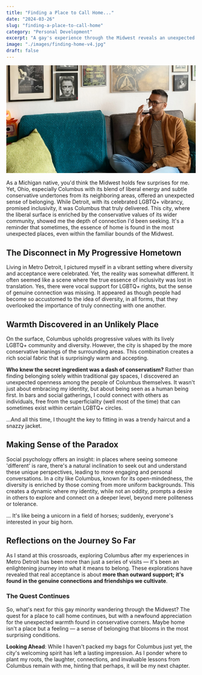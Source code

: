 ```yaml
---
title: "Finding a Place to Call Home..."
date: "2024-03-26"
slug: "finding-a-place-to-call-home"
category: "Personal Development"
excerpt: "A gay's experience through the Midwest reveals an unexpected sense of belonging in Columbus, OH, highlighting the minority experience."
image: "./images/finding-home-v4.jpg"
draft: false
---
```


![Shaun on the couch drinking wine](./images/finding-home-v4.jpg) 

<div class="prose prose-lg max-w-none mt-12">

As a Michigan native, you'd think the Midwest holds few surprises for me. Yet, Ohio, especially Columbus with its blend of liberal energy and subtle conservative undertones from its neighboring areas, offered an unexpected sense of belonging. While Detroit, with its celebrated LGBTQ+ vibrancy, promised inclusivity, it was Columbus that truly delivered. This city, where the liberal surface is enriched by the conservative values of its wider community, showed me the depth of connection I'd been seeking. It's a reminder that sometimes, the essence of home is found in the most unexpected places, even within the familiar bounds of the Midwest.

## The Disconnect in My Progressive Hometown

Living in Metro Detroit, I pictured myself in a vibrant setting where diversity and acceptance were celebrated. Yet, the reality was somewhat different. It often seemed like a scene where the true essence of inclusivity was lost in translation. Yes, there were vocal support for LGBTQ+ rights, but the sense of genuine connection was missing. It appeared as though people had become so accustomed to the idea of diversity, in all forms, that they overlooked the importance of truly connecting with one another.

## Warmth Discovered in an Unlikely Place

On the surface, Columbus upholds progressive values with its lively LGBTQ+ community and diversity. However, the city is shaped by the more conservative leanings of the surrounding areas. This combination creates a rich social fabric that is surprisingly warm and accepting.

**Who knew the secret ingredient was a dash of conservatism?** Rather than finding belonging solely within traditional gay spaces, I discovered an unexpected openness among the people of Columbus themselves. It wasn't just about embracing my identity, but about being seen as a human being first. In bars and social gatherings, I could connect with others as individuals, free from the superficiality (well most of the time) that can sometimes exist within certain LGBTQ+ circles.

...And all this time, I thought the key to fitting in was a trendy haircut and a snazzy jacket.

## Making Sense of the Paradox

Social psychology offers an insight: in places where seeing someone 'different' is rare, there's a natural inclination to seek out and understand these unique perspectives, leading to more engaging and personal conversations. In a city like Columbus, known for its open-mindedness, the diversity is enriched by those coming from more uniform backgrounds. This creates a dynamic where my identity, while not an oddity, prompts a desire in others to explore and connect on a deeper level, beyond mere politeness or tolerance.

... It's like being a unicorn in a field of horses; suddenly, everyone's interested in your big horn.

## Reflections on the Journey So Far

As I stand at this crossroads, exploring Columbus after my experiences in Metro Detroit has been more than just a series of visits — it's been an enlightening journey into what it means to belong. These explorations have revealed that real acceptance is about **more than outward support; it's found in the genuine connections and friendships we cultivate**.

### The Quest Continues

So, what's next for this gay minority wandering through the Midwest? The quest for a place to call home continues, but with a newfound appreciation for the unexpected warmth found in conservative corners. Maybe home isn't a place but a feeling — a sense of belonging that blooms in the most surprising conditions.

**Looking Ahead**: While I haven't packed my bags for Columbus just yet, the city's welcoming spirit has left a lasting impression. As I ponder where to plant my roots, the laughter, connections, and invaluable lessons from Columbus remain with me, hinting that perhaps, it will be my next chapter.

</div>
